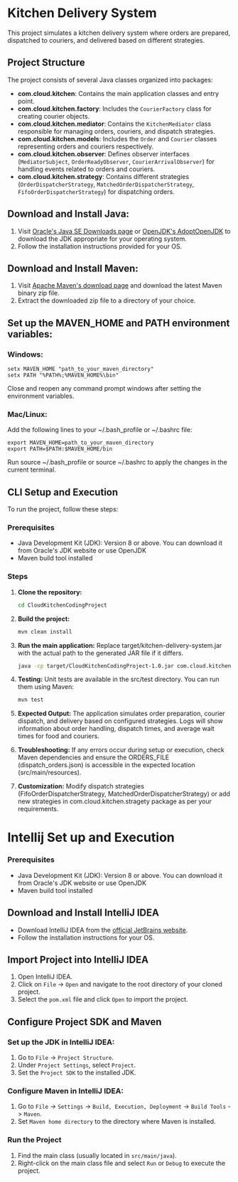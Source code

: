 # Kitchen Delivery System

This project simulates a kitchen delivery system where orders are prepared, dispatched to couriers, and delivered based on different strategies.

## Project Structure

The project consists of several Java classes organized into packages:

- **com.cloud.kitchen**: Contains the main application classes and entry point.
- **com.cloud.kitchen.factory**: Includes the `CourierFactory` class for creating courier objects.
- **com.cloud.kitchen.mediator**: Contains the `KitchenMediator` class responsible for managing orders, couriers, and dispatch strategies.
- **com.cloud.kitchen.models**: Includes the `Order` and `Courier` classes representing orders and couriers respectively.
- **com.cloud.kitchen.observer**: Defines observer interfaces (`MediatorSubject`, `OrderReadyObserver`, `CourierArrivalObserver`) for handling events related to orders and couriers.
- **com.cloud.kitchen.strategy**: Contains different strategies (`OrderDispatcherStrategy`, `MatchedOrderDispatcherStrategy`, `FifoOrderDispatcherStrategy`) for dispatching orders.


## Download and Install Java:

1. Visit [Oracle's Java SE Downloads page](https://www.oracle.com/java/technologies/javase-jdk11-downloads.html) or [OpenJDK's AdoptOpenJDK](https://adoptopenjdk.net/) to download the JDK appropriate for your operating system.
2. Follow the installation instructions provided for your OS.

## Download and Install Maven:

1. Visit [Apache Maven's download page](https://maven.apache.org/download.cgi) and download the latest Maven binary zip file.
2. Extract the downloaded zip file to a directory of your choice.

## Set up the MAVEN_HOME and PATH environment variables:

### Windows:
    setx MAVEN_HOME "path_to_your_maven_directory"
    setx PATH "%PATH%;%MAVEN_HOME%\bin"

Close and reopen any command prompt windows after setting the environment variables.

### Mac/Linux:
Add the following lines to your ~/.bash_profile or ~/.bashrc file:

    export MAVEN_HOME=path_to_your_maven_directory
    export PATH=$PATH:$MAVEN_HOME/bin

Run source ~/.bash_profile or source ~/.bashrc to apply the changes in the current terminal.


## CLI Setup and Execution

To run the project, follow these steps:

### Prerequisites

- Java Development Kit (JDK): Version 8 or above. You can download it from Oracle's JDK website or use OpenJDK
- Maven build tool installed



### Steps

1. **Clone the repository:**

   ```bash
   cd CloudKitchenCodingProject

2. **Build the project:**

     ```bash
   mvn clean install

3. **Run the main application:**
Replace target/kitchen-delivery-system.jar with the actual path to the generated JAR file if it differs.

    ```bash
   java -cp target/CloudKitchenCodingProject-1.0.jar com.cloud.kitchen.Main

4. **Testing:**
Unit tests are available in the src/test directory. You can run them using Maven:
    ```bash
   mvn test

5.  **Expected Output:**
The application simulates order preparation, courier dispatch, and delivery based on configured strategies.
Logs will show information about order handling, dispatch times, and average wait times for food and couriers.

  
6.   **Troubleshooting:**
If any errors occur during setup or execution, check Maven dependencies and ensure the ORDERS_FILE (dispatch_orders.json) is accessible in the expected location (src/main/resources).


7.  **Customization:**
Modify dispatch strategies (FifoOrderDispatcherStrategy, MatchedOrderDispatcherStrategy) or add new strategies in com.cloud.kitchen.stragety package as per your requirements.


# Intellij Set up and Execution

### Prerequisites
- Java Development Kit (JDK): Version 8 or above. You can download it from Oracle's JDK website or use OpenJDK
- Maven build tool installed

## Download and Install IntelliJ IDEA

- Download IntelliJ IDEA from the [official JetBrains website](https://www.jetbrains.com/idea/download/).
- Follow the installation instructions for your OS.

## Import Project into IntelliJ IDEA

1. Open IntelliJ IDEA.
2. Click on `File` -> `Open` and navigate to the root directory of your cloned project.
3. Select the `pom.xml` file and click `Open` to import the project.

## Configure Project SDK and Maven

### Set up the JDK in IntelliJ IDEA:

1. Go to `File` -> `Project Structure`.
2. Under `Project Settings`, select `Project`.
3. Set the `Project SDK` to the installed JDK.

### Configure Maven in IntelliJ IDEA:

1. Go to `File` -> `Settings` -> `Build, Execution, Deployment` -> `Build Tools` -> `Maven`.
2. Set `Maven home directory` to the directory where Maven is installed.

### Run the Project

1. Find the main class (usually located in `src/main/java`).
2. Right-click on the main class file and select `Run` or `Debug` to execute the project.
